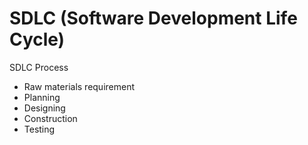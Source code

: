 # SDLC (Software Development Life Cycle)
SDLC Process
* Raw materials requirement
* Planning
* Designing
* Construction
* Testing
